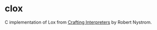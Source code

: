 # clox

C implementation of Lox from [Crafting Interpreters](https://craftinginterpreters.com/) by Robert Nystrom.